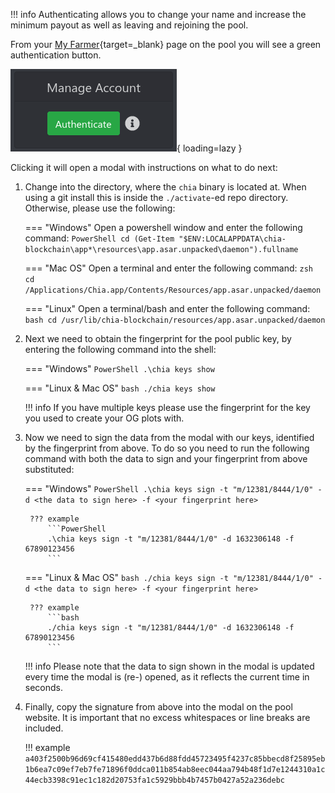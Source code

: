 !!! info
    Authenticating allows you to change your name and increase the minimum payout as well as leaving and rejoining the pool.

From your [My Farmer](https://chia-og.foxypool.io/my-farmer){target=_blank} page on the pool you will see a green authentication button.

![og-authentication-button](../../../../assets/img/getting-started/auth-og-account-button.png){ loading=lazy }

Clicking it will open a modal with instructions on what to do next:

1. Change into the directory, where the `chia` binary is located at. When using a git install this is inside the `./activate`-ed repo directory. Otherwise, please use the following:

    === "Windows"
        Open a powershell window and enter the following command:
        ```PowerShell
        cd (Get-Item "$ENV:LOCALAPPDATA\chia-blockchain\app*\resources\app.asar.unpacked\daemon").fullname
        ```

    === "Mac OS"
        Open a terminal and enter the following command:
        ```zsh
        cd /Applications/Chia.app/Contents/Resources/app.asar.unpacked/daemon
        ```

    === "Linux"
        Open a terminal/bash and enter the following command:
        ```bash
        cd /usr/lib/chia-blockchain/resources/app.asar.unpacked/daemon
        ```

2. Next we need to obtain the fingerprint for the pool public key, by entering the following command into the shell:

    === "Windows"
        ```PowerShell
        .\chia keys show
        ```

    === "Linux & Mac OS"
        ```bash
        ./chia keys show
        ```

    !!! info
        If you have multiple keys please use the fingerprint for the key you used to create your OG plots with.

3. Now we need to sign the data from the modal with our keys, identified by the fingerprint from above. To do so you need to run the following command with both the data to sign and your fingerprint from above substituted:

    === "Windows"
        ```PowerShell
        .\chia keys sign -t "m/12381/8444/1/0" -d <the data to sign here> -f <your fingerprint here>
        ```

        ??? example
            ```PowerShell
            .\chia keys sign -t "m/12381/8444/1/0" -d 1632306148 -f 67890123456
            ```

    === "Linux & Mac OS"
        ```bash
        ./chia keys sign -t "m/12381/8444/1/0" -d <the data to sign here> -f <your fingerprint here>
        ```

        ??? example
            ```bash
            ./chia keys sign -t "m/12381/8444/1/0" -d 1632306148 -f 67890123456
            ```

    !!! info
        Please note that the data to sign shown in the modal is updated every time the modal is (re-) opened, as it reflects the current time in seconds.

4. Finally, copy the signature from above into the modal on the pool website. It is important that no excess whitespaces or line breaks are included.

    !!! example
        ```
        a403f2500b96d69cf415480edd437b6d88fdd45723495f4237c85bbecd8f25895eb1b6ea7c09ef7eb7fe71896f0ddca011b854ab8eec044aa794b48f1d7e1244310a1c44ecb3398c91ec1c182d20753fa1c5929bbb4b7457b0427a52a236debc
        ```
